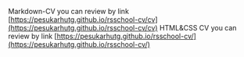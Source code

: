 Markdown-CV you can review by link [https://pesukarhutg.github.io/rsschool-cv/cv](https://pesukarhutg.github.io/rsschool-cv/cv) 
HTML&CSS CV you can review by link [https://pesukarhutg.github.io/rsschool-cv/](https://pesukarhutg.github.io/rsschool-cv/) 

